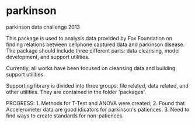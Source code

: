 parkinson
=========

parkinson data challenge 2013

This package is used to analysis data provided by Fox Foundation on finding relations between cellphone captured data and parkinson disease. The package should include three different parts: data cleansing, model development, and support utilities.

Currently, all works have been focused on cleansing data and building support utilities.

Supporting library is divided into three groups: file related, data related, and other utilities. They are contained in the folder 'packages'.

PROGRESS:
    1. Methods for T-Test and ANOVA were created;
    2. Found that Accelerometer data are good idicators for parkinson's patiences.
    3. Need to find ways to create standards for non-patiences.
